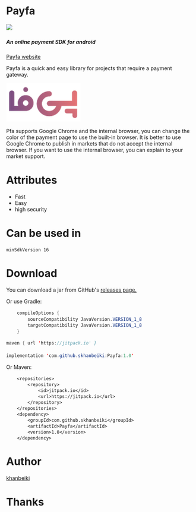 # Payfa
[![](https://jitpack.io/v/skhanbeiki/Payfa.svg)](https://jitpack.io/#skhanbeiki/Payfa)
##### An online payment SDK for android

[Payfa website](https://payfa.com/)

Payfa is a quick and easy library for projects that require a payment gateway.

 ![alt text](https://github.com/skhanbeiki/Payfa/blob/master/images/head.png)
 
Pfa supports Google Chrome and the internal browser, you can change the color of the payment page to use the built-in browser.
It is better to use Google Chrome to publish in markets that do not accept the internal browser.
If you want to use the internal browser, you can explain to your market support.


# Attributes
+ Fast
+ Easy
+ high security

# Can be used in 
```
minSdkVersion 16
```

# Download
You can download a jar from GitHub's [releases page.](https://github.com/skhanbeiki/Payfa/releases)

Or use Gradle:
```java
    compileOptions {
        sourceCompatibility JavaVersion.VERSION_1_8
        targetCompatibility JavaVersion.VERSION_1_8
    }
```

```java
maven { url 'https://jitpack.io' }

implementation 'com.github.skhanbeiki:Payfa:1.0'
```
Or Maven:
```
	<repositories>
		<repository>
		    <id>jitpack.io</id>
		    <url>https://jitpack.io</url>
		</repository>
	</repositories>
    <dependency>
	    <groupId>com.github.skhanbeiki</groupId>
	    <artifactId>Payfa</artifactId>
	    <version>1.0</version>
	</dependency>
```
# Author

[khanbeiki](www.khanbeiki.com)

# Thanks

    
